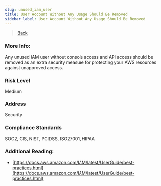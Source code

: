```yaml
---
slug: unused_iam_user
title: User Account Without Any Usage Should Be Removed
sidebar_label: User Account Without Any Usage Should Be Removed
---
```

> [Back](../../iamcompliance)

### More Info:
Any unused IAM user without console access and API access should be removed  as an extra security measure for protecting your AWS resources against unapproved access.

### Risk Level
Medium

### Address
Security

### Compliance Standards
SOC2, CIS, NIST, PCIDSS, ISO27001, HIPAA

### Additional Reading:
- [https://docs.aws.amazon.com/IAM/latest/UserGuide/best-practices.html](https://docs.aws.amazon.com/IAM/latest/UserGuide/best-practices.html) 

